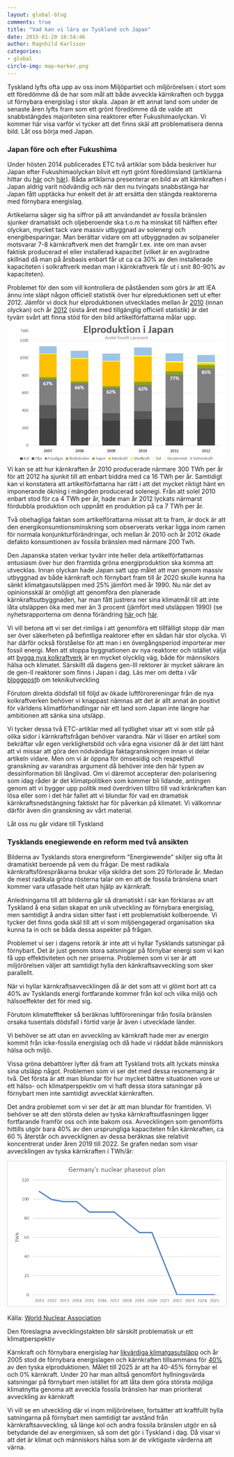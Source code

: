 ```yaml
---
layout: global-blog
comments: true
title: "Vad kan vi lära av Tyskland och Japan"
date: 2015-01-20 16:54:46
author: Ragnhild Karlsson
categories:
- global
circle-img: map-marker.png
---
```

<p>Tyskland lyfts ofta upp av oss inom Miljöpartiet och miljörörelsen i stort som ett föredömme då de har som mål att både avveckla kärnkraften och bygga ut förnybara energislag i stor skala. Japan är ett annat land som under de senaste åren lyfts fram som ett grönt föredömme då de valde att snabbstängdes majoriteten sina reaktorer efter Fukushimaolyckan. Vi kommer här visa varför vi tycker att det finns skäl att problematisera denna bild. Låt oss börja med Japan.</p>
<h3>Japan före och efter Fukushima</h3>
<p>Under hösten 2014 publicerades ETC två artiklar som båda beskriver hur Japan efter Fukushimaolyckan blivit ett nytt grönt föredömsland (artiklarna hittar du <a href="http://www.etc.se/klimat/efter-fukushima-nu-ar-japan-ett-gront-foredome
">här</a> och <a href="http://www.etc.se/klimat/en-ljus-framtid-utan-karnkraft">här</a>). Båda artiklarna presenterar en bild av att kärnkraften i Japan aldrig varit nödvändig och när den nu tvingats snabbstänga har Japan fått upptäcka hur enkelt det är att ersätta den stängda reaktorerna med förnybara energislag.</p> 
<p>Artikelarna säger sig ha siffror på att användandet av fossila bränslen sjunker dramatiskt  och oljeberoende ska t.o.m ha minskat till hälften efter olyckan, mycket tack vare massiv utbyggnad av solenergi och energibesparingar. Man berättar vidare om att utbyggnaden av solpaneler motsvarar 7-8 kärnkraftverk men det framgår t.ex. inte om man avser faktisk producerad el eller installerad kapacitet (vilket är en avgöradne skillnad då man på årsbasis enbart får ut ca ca 30% av den installerade kapaciteten i solkraftverk medan man i kärnkraftverk får ut i snit 80-90% av kapaciteten).</p>
<p>Problemet för den som vill kontrollera de påståenden som görs är att IEA ännu inte släpt någon officiell statistik över hur elpreduktionen sett ut efter 2012. Jämför vi dock hur elproduktionen utvecklades mellan år <a href="http://www.iea.org/statistics/statisticssearch/report/?country=JAPAN&product=electricityandheat&year=2010">2010</a> (innan olyckan) och år <a href="http://www.iea.org/statistics/statisticssearch/report/?country=JAPAN&product=electricityandheat&year=2012">2012</a> (sista året med tillgänglig officiell statistik) är det tyvärr svårt att finna stöd för den bild artikelförfattarna målar upp. 
<img class="img-responsive blog-img" src= "/assets/img/global/japans-elproduktion.jpg">
Vi kan se att hur kärnkraften år 2010 producerade närmare 300 TWh per år för att 2012 ha sjunkit till att enbart biddra med ca 16 TWh per år. Samtidigt kan vi konstatera att artikelförfattarna har rätt i att det mycket riktigt hänt en imponerande ökning i mängden producerad solenegi. Från att solel 2010 enbart stod för ca 4 TWh per år, hade man år 2012 lyckats närmarst fördubbla produktion och uppnått en produktion på ca 7 TWh per år.</p>
<p>Två obehagliga faktan som artikelförattarna missat att ta fram, är dock är att den energikonsumtionsminskning som observerats verkar ligga inom ramen för normala konjunkturförändringar, och mellan år 2010 och år 2012 ökade defakto konsumtionen av fossila bränslen med närmare 200 Twh.</p>
<p>Den Japanska staten verkar tyvärr inte heller dela artikelförfattarnas entusiasm över hur den framtida gröna energiproduktion ska komma att utvecklas. Innan olyckan hade Japan satt upp målet att man genom massiv utbyggnad av både kärnkraft och förnybart fram till år 2020 skulle kunna ha sänkt klimatgasutsläppen med 25% jämfört med år 1990. Nu när det av opinionsskäl är omöjligt att genomföra den planerade kärnkraftsutbyggnaden, har man fått justrera ner sina klimatmål till att inte låta utsläppen öka med mer än 3 procent (jämfört med utsläppen 1990) (se nyhetsrapporterna om denna förändring <a href="http://www.japantimes.co.jp/news/2013/11/16/national/politics-diplomacy/new-emissions-goal-derided-as-bad-joke-at-u-n-climate-summit/#.VL5sLDU2xC1">här </a> och <a href="http://www.reuters.com/article/2013/11/15/us-climate-japan-idUSBRE9AE00P20131115">här</a>. </p>
<p>Vi vill betona att vi ser det rimliga i att genomföra ett tillfälligt stopp där man ser över säkerheten på befintliga reaktorer efter en sådan här stor olycka. Vi har därför också förståelse för att man i en övergångsperiod importerar mer fossil energi. Men att stoppa byggnationen av nya reaktorer och istället välja att <a href="http://www.wsj.com/articles/japan-continues-to-re-embrace-coal-1426162227">bygga nya kolkraftverk</a> är en mycket olycklig väg, både för männsikors hälsa och klimatet. Särskillt då dagens gen-III rektorer är mycket säkrare än de gen-II reaktorer som finns i Japan i dag. Läs mer om detta i vår <a href="/tech/">bloggpost</a>b om teknikutveckling </p>
<p>Förutom direkta dödsfall till följd av ökade luftförorereningar från de nya kolkraftverken behöver vi knappast nämnas att det är allt annat än positivt för världens klimatförhandlingar när ett land som Japan inte längre har ambitionen att sänka sina utsläpp.</p>
<p>Vi tycker dessa två ETC-artiklar med all tydlighet visar att vi som står på olika sidor i kärnkraftsfrågan behöver varandra. När vi läser en artikel som bekräftar vår egen verklighetsbild och våra egna visioner då är det lätt hänt att vi missar att göra den nödvändiga faktagranskningen innan vi delar artikeln vidare. Men om vi är öppna för ömsesidig och respektfull granskning av varandras argument då behöver inte den här typen av dessinformation bli långlivad. Om vi däremot accepterar den polarisering som idag råder är det klimatpolitiken som kommer bli lidande, antingen genom att vi bygger upp politik med överdriven tilltro till vad kränkraften kan lösa eller som i det här fallet att vi blundar för vad en dramatisk kärnkraftsnedstängning faktiskt har för påverkan på klimatet. Vi välkomnar därför även din granskning av vårt material.</p>
<p>Låt oss nu går vidare till Tyskland</p>
<h3>Tysklands enegiewende en reform med två ansikten</h3>
<p>Bilderna av Tysklands stora energireform "Energiewende" skiljer sig ofta åt dramatiskt beroende på vem du frågar.
De mest radikala kärnkraftsförespråkarna brukar vilja skildra det som 20 förlorade år. Medan de mest radikala gröna rösterna talar om en att de fossila bränslena snart kommer vara utfasade helt utan hjälp av kärnkraft.</p>
<p>Anledningarna till att bilderna går så dramatiskt i sär kan förklaras av att Tyskland å ena sidan skapat en unik utveckling av förnybara energislag, men samtidigt å andra sidan sitter fast i ett problematiskt kolberoende. Vi tycker det finns goda skäl till att vi som miljöengagerad organisation ska kunna ta in och se båda dessa aspekter på frågan.</p>
<p>Problemet vi ser i dagens retorik är inte att vi hyllar Tysklands satsningar på förnybart. Det är just genom stora satsningar på förnybar energi som vi kan få upp effektiviteten och ner priserna. Problemen som vi ser är att miljörörelsen väljer att samtidigt hylla den känkraftsavveckling som sker parallellt.</p>
<p>När vi hyllar kärnkraftsavvecklingen då är det som att vi glömt bort att ca 40% av Tysklands energi fortfarande kommer från kol och vilka miljö och hälsoeffekter det för med sig.</p>
<p>Förutom klimateffteker så beräknas luftföroreningar från fosila bränslen orsaka tusentals dödsfall i förtid varje år även i utvecklade länder.</p>
<p>Vi behöver se att utan en avveckling av kärnkraft hade mer av energin kommit från icke-fossila energislag och då hade vi räddat både människors hälsa och miljö.</p>
<p>Vissa gröna debattörer lyfter då fram att Tyskland trots allt lyckats minska sina utsläpp något. Problemen som vi ser det med dessa resonemang är två. Det första är att man blundar för hur mycket bättre situationen vore ur ett hälso- och klimatperspektiv om vi haft dessa stora satsningar på förnybart men inte samtidigt avvecklat kärnkraften.</p>
<p>Det andra problemet som vi ser det är att man blundar för framtiden.   
Vi behöver se att den största delen av tyska kärnkraftsutfasningen ligger fortfarande framför oss och inte bakom oss. Avvecklingen som genomförts hittills utgör bara 40% av den ursprungliga kapaciteten från kärnkraften, ca 60 % återstår och avvecklignen av dessa beräknas ske relativit koncentrerat under åren 2019 till 2022. Se grafen nedan som visar avvecklingen av tyska kärnkraften i TWh/år:</p>
<img class="img-responsive blog-img" src= "/assets/img/global/germany_nuclear_phaseout_1.png">
<p>Källa: <a href="http://www.world-nuclear.org/info/Country-Profiles/Countries-G-N/Germany/">World Nuclear Association</a></p>
<p>Den föreslagna avvecklingstakten blir särskilt problematisk ur ett klimatperspektiv</p> 
<p>Kärnkraft och förnybara energislag har <a href="/karnkraftskoll/livscykelanalyser/">likvärdiga klimatgasutsläpp</a> och år 2005 stod de förnybara energislagen och kärnkraften tillsammans för <a href="http://www.iea.org/statistics/statisticssearch/report/?country=GERMANY&product=electricityandheat&year=2005">40%</a> av den tyska elproduktionen. Målet till 2025 är att ha 40-45% förnybar el och 0% kärnkraft. Under 20 har man alltså genomfört hyllningsvärda satsningar på förnybart men istället för att låta dem göra största möjliga klimatnytta genoma att avveckla fossila bränslen har man prioriterat avveckling av kärnkraft</p>
<p>Vi vill se en utveckling där vi inom miljörörelsen, fortsätter att kraftfullt hylla satningarna på förnybart men samtidigt tar avstånd från kärnkraftsavveckling, så länge kol och andra fossila bränslen utgör en så betydande del av energimixen, så som det gör i Tyskland i dag. Då visar vi att det är klimat och människors hälsa som är de viktigaste värderna att värna.</p>

